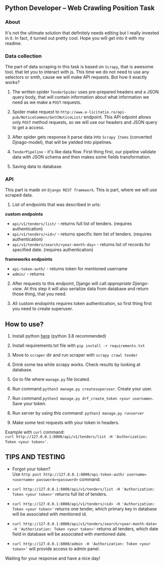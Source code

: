 ## Python Developer – Web Crawling Position Task


### About 

It's not the ultimate solution that definitely needs editing but I really invested in it. In fact, it turned out pretty cool.
Hope you will get into it with my readme.


### Data collection

The part of data scraping in this task is based on `Scrapy`, that is awesome tool, that let you to interact with js.
This time we do not need to use any selectors or smth, cause we will make API requests. But how it exactly works?

1. The written spider `TenderSpider` uses pre-prepared headers and a JSON query body, that will contain information about
what information we need as we make a `POST` requests.

2. Spider make request to `http://www.e-licitatie.ro/api-pub/NoticeCommon/GetCNoticeList/` endpoint. This API edpoint allows only `POST` method requests, so we will use our headers and JSON query to get a access.

3. After spider gets response it parse data into `Scrapy Items` (converted Djnago-model), that will be yielded into pipelines.

4. `TenderPipeline` - it's like data flow. First thing first, our pipeline validate data with 
JSON schema and then makes some fields transformation.

5. Saving data to database. 


### API 

This part is made on `Django REST framework`. This is part, where we will use 
scraped data.

1. List of endpoints that was described in urls:

**custom endpoints**
* `api/v1/tenders/list/` - returns full list of tenders. (requires authentication) 
* `api/v1/tenders/<id>/` - returns specific item list of tenders. (requires authentication) 
* `api/v1/tenders/search/<year-month-day>` - returns list of records for specified date. (requires authentication)
    
**frameworks endpoints**
* `api-token-auth/` - returns token for mentioned username
* `admin/` - returns

2. After requests to this endpoint, Django will call *appropriate Django-view*.
At this step it will also serialize data from database and return those thing, that you need.

3. All custom endopints requires token authentication, so first thing first you need to create superuser.

## How to use?

1. Install python [here](https://www.python.org/downloads/) (python 3.8 recommended)

2. Install requirements.txt file with `pip install -r requirements.txt`

3. Move to `scraper` dir and run scraper with `scrapy crawl tender`

4. Drink some tea while scrapy works. Check results by looking at database.

5. Go to file where `manage.py` file located.

6. Run command `python3 manage.py createsuperuser`. Create your user.

7. Run command `python3 manage.py drf_create_token <your username>`. Save your token.

8. Run server by using this command: `python3 manage.py runserver`

9. Make some test requests with your token in headers.

Example with `curl` command: </br>`curl http://127.0.0.1:8000/api/v1/tenders/list -H 'Authorization: Token <your token>'`.


## TIPS AND TESTING

* Forgot your token? </br> 
Use `http post http://127.0.0.1:8000/api-token-auth/ username=<username> password=<password>` command.

* `curl http://127.0.0.1:8000/api/v1/tenders/list -H 'Authorization: Token <your token>'`
returns full list of tenders.

* `curl http://127.0.0.1:8000/api/v1/tenders/<id> -H 'Authorization: Token <your token>'`
returns one tender, which primary key in database will be associated with mentioned id.

* `curl http://127.0.0.1:8000/api/v1/tenders/search/<year-month-date> -H 'Authorization: Token <your token>'`
returns all tenders, which date field in database will be associated with mentioned date.

* `curl http://127.0.0.1:8000/admin -H 'Authorization: Token <your token>'`
will provide access to admin panel.

Waiting for your response and have a nice day!

